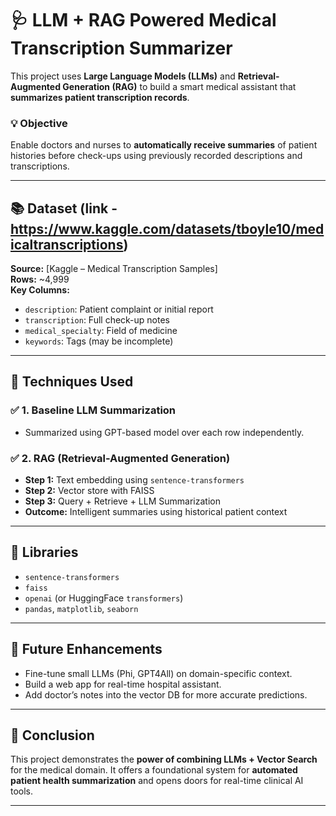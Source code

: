 # 🩺 LLM + RAG Powered Medical Transcription Summarizer

This project uses **Large Language Models (LLMs)** and **Retrieval-Augmented Generation (RAG)** to build a smart medical assistant that **summarizes patient transcription records**.

### 💡 Objective
Enable doctors and nurses to **automatically receive summaries** of patient histories before check-ups using previously recorded descriptions and transcriptions.

---

## 📚 Dataset (link - https://www.kaggle.com/datasets/tboyle10/medicaltranscriptions)
**Source:** [Kaggle – Medical Transcription Samples]  
**Rows:** ~4,999  
**Key Columns:**
- `description`: Patient complaint or initial report
- `transcription`: Full check-up notes
- `medical_specialty`: Field of medicine
- `keywords`: Tags (may be incomplete)

---

## 🧠 Techniques Used

### ✅ 1. Baseline LLM Summarization
- Summarized using GPT-based model over each row independently.

### ✅ 2. RAG (Retrieval-Augmented Generation)
- **Step 1:** Text embedding using `sentence-transformers`
- **Step 2:** Vector store with FAISS
- **Step 3:** Query + Retrieve + LLM Summarization
- **Outcome:** Intelligent summaries using historical patient context

---

## 🔧 Libraries
- `sentence-transformers`
- `faiss`
- `openai` (or HuggingFace `transformers`)
- `pandas`, `matplotlib`, `seaborn`

---

## 🧪 Future Enhancements
- Fine-tune small LLMs (Phi, GPT4All) on domain-specific context.
- Build a web app for real-time hospital assistant.
- Add doctor’s notes into the vector DB for more accurate predictions.

---

## 📌 Conclusion
This project demonstrates the **power of combining LLMs + Vector Search** for the medical domain. It offers a foundational system for **automated patient health summarization** and opens doors for real-time clinical AI tools.

---
